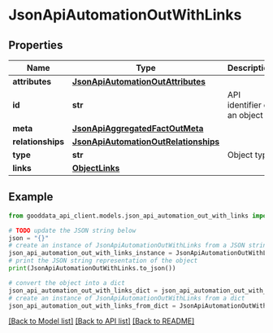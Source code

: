 # JsonApiAutomationOutWithLinks


## Properties

Name | Type | Description | Notes
------------ | ------------- | ------------- | -------------
**attributes** | [**JsonApiAutomationOutAttributes**](JsonApiAutomationOutAttributes.md) |  | [optional] 
**id** | **str** | API identifier of an object | 
**meta** | [**JsonApiAggregatedFactOutMeta**](JsonApiAggregatedFactOutMeta.md) |  | [optional] 
**relationships** | [**JsonApiAutomationOutRelationships**](JsonApiAutomationOutRelationships.md) |  | [optional] 
**type** | **str** | Object type | 
**links** | [**ObjectLinks**](ObjectLinks.md) |  | [optional] 

## Example

```python
from gooddata_api_client.models.json_api_automation_out_with_links import JsonApiAutomationOutWithLinks

# TODO update the JSON string below
json = "{}"
# create an instance of JsonApiAutomationOutWithLinks from a JSON string
json_api_automation_out_with_links_instance = JsonApiAutomationOutWithLinks.from_json(json)
# print the JSON string representation of the object
print(JsonApiAutomationOutWithLinks.to_json())

# convert the object into a dict
json_api_automation_out_with_links_dict = json_api_automation_out_with_links_instance.to_dict()
# create an instance of JsonApiAutomationOutWithLinks from a dict
json_api_automation_out_with_links_from_dict = JsonApiAutomationOutWithLinks.from_dict(json_api_automation_out_with_links_dict)
```
[[Back to Model list]](../README.md#documentation-for-models) [[Back to API list]](../README.md#documentation-for-api-endpoints) [[Back to README]](../README.md)


